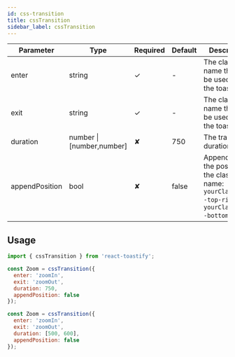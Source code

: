 ```yaml
---
id: css-transition
title: cssTransition
sidebar_label: cssTransition
---
```


| Parameter      | Type                   | Required | Default | Description                                                                                                |
|----------------|------------------------|----------|---------|------------------------------------------------------------------------------------------------------------|
| enter          | string                 | ✓        | -       | The class name that will be used when the toast enter                                                      |
| exit           | string                 | ✓        | -       | The class name that will be used when the toast exit                                                       |
| duration       | number \| [number,number] | ✘        | 750     | The transition duration in ms.                                                                             |
| appendPosition | bool                   | ✘        | false   | Append or not the position  to the class name: `yourClassName--top-right`, `yourClassName--bottom-left`... |

## Usage

```js
import { cssTransition } from 'react-toastify';

const Zoom = cssTransition({
  enter: 'zoomIn',
  exit: 'zoomOut',
  duration: 750,
  appendPosition: false
});

const Zoom = cssTransition({
  enter: 'zoomIn',
  exit: 'zoomOut',
  duration: [500, 600],
  appendPosition: false
});
```

